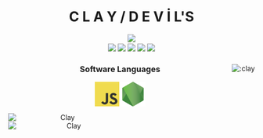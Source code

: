 <h1 align="center">C L A Y / D E V İ L'S</h1>

<div align="center">
   <a href="https://discord.com/users/290428533795192834" target="_blank">
      <img src="https://lanyard-profile-readme.vercel.app/api/290428533795192834">
   </a>

<div align="center">
</a>
   <a href="https://discord.com/users/290428533795192834" target"blank_"><img src="https://img.shields.io/badge/discord%20-111111.svg?&style=for-the-badge&logo=discord&logoColor=white"></a>
   <a href="https://www.youtube.com/channel/UCibZ0IoNTzrjdc-toPeInfg" target"blank_"><img src="https://img.shields.io/badge/youtube%20-111111.svg?&style=for-the-badge&logo=youtube&logoColor=white"></a>
   <a href="https://sptfy.com/cxn" target"blank_"><img src="https://img.shields.io/badge/Spotify%20-111111.svg?&style=for-the-badge&logo=spotify&logoColor=white"></a>
   <a href="https://www.instagram.com/clay17k/" target"blank_"><img src="https://img.shields.io/badge/INSTAGRAM%20-111111.svg?&style=for-the-badge&logo=instagram&logoColor=white"></a>
   <a href="https://github.com/clay17k/" target"blank_"><img src="https://img.shields.io/badge/GitHub%20-111111.svg?&style=for-the-badge&logo=github&logoColor=white"></a>
</a>
</p>

<div>
    <div align="center">
    <img src="https://count.getloli.com/get/@:aw3rque?theme=clay" alt=":clay" height="120px" align="right"/>

### Software Languages

<img align="center" src="https://raw.githubusercontent.com/github/explore/80688e429a7d4ef2fca1e82350fe8e3517d3494d/topics/javascript/javascript.png" width="50" height="50" />
<img align="center" src="https://raw.githubusercontent.com/github/explore/80688e429a7d4ef2fca1e82350fe8e3517d3494d/topics/nodejs/nodejs.png" width="50" height="50" />
<br />
</div>
</a>
</p>

<p><img align="left" width="45%" src="https://github-readme-stats.vercel.app/api/top-langs?username=nullclay&theme=dark&show_icons=true&locale=en&layout=compact" alt="Clay" />

<p><img align="left" width="50%" src="https://github-readme-stats.vercel.app/api?username=nullclay&theme=dark&show_icons=true&locale=en" alt="Clay">
